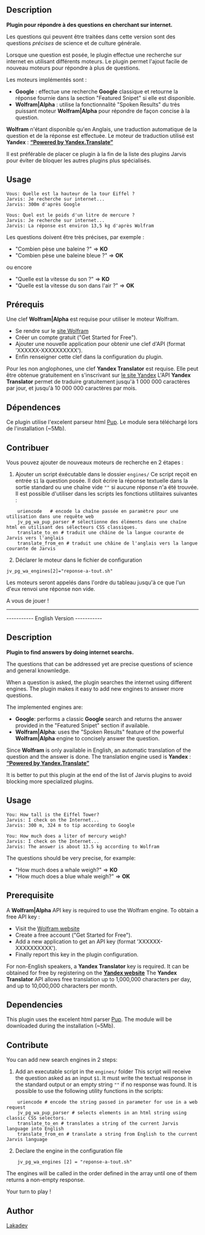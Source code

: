 ## Description
**Plugin pour répondre à des questions en cherchant sur internet.**

Les questions qui peuvent être traitées dans cette version sont des questions *précises* de science et de culture générale. 

Lorsque une question est posée, le plugin effectue une recherche sur internet en utilisant différents moteurs. Le plugin permet l'ajout facile de nouveau moteurs pour répondre à plus de questions.

Les moteurs implémentés sont :
- **Google** : effectue une recherche **Google** classique et retourne la réponse fournie dans la section "Featured Snipet" si elle est disponible.
- **Wolfram|Alpha** : utilise la fonctionnalité "Spoken Results" du très puissant moteur **Wolfram|Alpha** pour répondre de façon concise à la question.

**Wolfram** n'étant disponible qu'en Anglais, une traduction automatique de la question et de la réponse est effectuée.
Le moteur de traduction utilisé est **Yandex** : **[“Powered by Yandex.Translate”](http://translate.yandex.com/)**

Il est préférable de placer ce plugin à la fin de la liste des plugins Jarvis pour éviter de bloquer les autres plugins plus spécialisés.

## Usage

```
Vous: Quelle est la hauteur de la tour Eiffel ?
Jarvis: Je recherche sur internet...
Jarvis: 300m d'après Google

Vous: Quel est le poids d'un litre de mercure ?
Jarvis: Je recherche sur internet...
Jarvis: La réponse est environ 13,5 kg d'après Wolfram
```

Les questions doivent être très précises, par exemple :

 - "Combien pèse une baleine ?" => **KO**
 - "Combien pèse une baleine bleue ?" => **OK**

ou encore

 - "Quelle est la vitesse du son ?" => **KO**
 - "Quelle est la vitesse du son dans l'air ?" => **OK**

## Prérequis

Une clef **Wolfram|Alpha** est requise pour utiliser le moteur Wolfram.
- Se rendre sur le [site Wolfram](http://products.wolframalpha.com/api)
- Créer un compte gratuit ("Get Started for Free").
- Ajouter une nouvelle application pour obtenir une clef d'API (format 'XXXXXX-XXXXXXXXXX').
- Enfin renseigner cette clef dans la configuration du plugin.

Pour les non anglophones, une clef **Yandex Translator** est requise.
Elle peut être obtenue gratuitement en s'inscrivant sur [le site Yandex](https://translate.yandex.com/developers)
L'API **Yandex Translator** permet de traduire gratuitement jusqu'à 1 000 000 caractères par jour, et jusqu'à 10 000 000 caractères par mois.

## Dépendences

Ce plugin utilise l'excelent parseur html [Pup](https://github.com/ericchiang/pup).
Le module sera téléchargé lors de l'installation (~5Mb).

## Contribuer

Vous pouvez ajouter de nouveaux moteurs de recherche en 2 étapes :
1) Ajouter un script éxécutable dans le dossier `engines/` 
Ce script reçoit en entrée `$1` la question posée.
Il doit écrire la réponse textuelle dans la sortie standard ou une chaîne vide `""` si aucune réponse n'a été trouvée.
Il est possible d'utiliser dans les scripts les fonctions utilitaires suivantes :
```
	uriencode 	# encode la chaîne passée en paramètre pour une utilisation dans une requête web
	jv_pg_wa_pup_parser # sélectionne des éléments dans une chaîne html en utilisant des sélecteurs CSS classiques.
	translate_to_en # traduit une châine de la langue courante de Jarvis vers l'anglais
	translate_from_en # traduit une châine de l'anglais vers la langue courante de Jarvis 
```

2) Déclarer le moteur dans le fichier de configuration
```
jv_pg_wa_engines[2]="reponse-a-tout.sh"
```

Les moteurs seront appelés dans l'ordre du tableau jusqu'à ce que l'un d'eux renvoi une réponse non vide.

A vous de jouer !

---


----------- English Version -----------


## Description
**Plugin to find answers by doing internet searchs.**

The questions that can be addressed yet are precise questions of science and general knownledge. 

When a question is asked, the plugin searches the internet using different engines. The plugin makes it easy to add new engines to answer more questions.


The implemented engines are:
- **Google**: performs a classic **Google** search and returns the answer provided in the "Featured Snipet" section if available.
- **Wolfram|Alpha**: uses the "Spoken Results" feature of the powerful **Wolfram|Alpha** engine to concisely answer the question.


Since **Wolfram** is only available in English, an automatic translation of the question and the answer is done.
The translation engine used is **Yandex** : **[“Powered by Yandex.Translate”](http://translate.yandex.com/)**

It is better to put this plugin at the end of the list of Jarvis plugins to avoid blocking more specialized plugins.

## Usage

```
You: How tall is the Eiffel Tower?
Jarvis: I check on the Internet...
Jarvis: 300 m, 324 m to tip according to Google

You: How much does a liter of mercury weigh?
Jarvis: I check on the Internet...
Jarvis: The answer is about 13.5 kg according to Wolfram
```

The questions should be very precise, for example:

 - "How much does a whale weigh?" => **KO**
 - "How much does a blue whale weigh?" => **OK**


## Prerequisite

A **Wolfram|Alpha** API key is required to use the Wolfram engine.
To obtain a free API key :
 - Visit the [Wolfram website](http://products.wolframalpha.com/api)
 - Create a free account ("Get Started for Free").
 - Add a new application to get an API key (format 'XXXXXX-XXXXXXXXXX').
 - Finally report this key in the plugin configuration.

For non-English speakers, a **Yandex Translator** key is required.
It can be obtained for free by registering on the **[Yandex website](https://translate.yandex.com/developers)**
The **Yandex Translator** API allows free translation up to 1,000,000 characters per day, and up to 10,000,000 characters per month.

## Dependencies

This plugin uses the excelent html parser [Pup](https://github.com/ericchiang/pup).
The module will be downloaded during the installation (~5Mb).

## Contribute

You can add new search engines in 2 steps:
1) Add an executable script in the `engines/` folder
This script will receive the question asked as an input `$1`.
It must write the textual response in the standard output or an empty string `""` if no response was found.
It is possible to use the following utility functions in the scripts:
```
	uriencode # encode the string passed in parameter for use in a web request
	jv_pg_wa_pup_parser # selects elements in an html string using classic CSS selectors.
    translate_to_en # translates a string of the current Jarvis language into English
    translate_from_en # translate a string from English to the current Jarvis language
```

2) Declare the engine in the configuration file
```
    jv_pg_wa_engines [2] = "reponse-a-tout.sh"
```

The engines will be called in the order defined in the array until one of them returns a non-empty response.

Your turn to play !

## Author
[Lakadev](http://www.lakadev.com)
